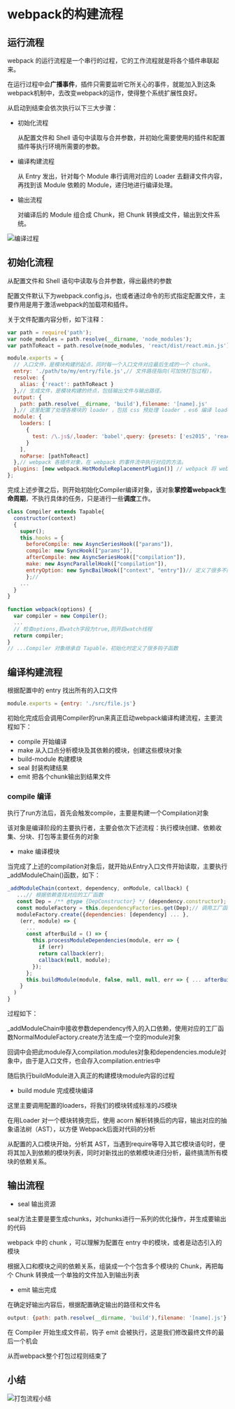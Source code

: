 # webpack的构建流程

## 运行流程

webpack 的运行流程是一个串行的过程，它的工作流程就是将各个插件串联起来。

在运行过程中会**广播事件**，插件只需要监听它所关心的事件，就能加入到这条webpack机制中，去改变webpack的运作，使得整个系统扩展性良好。

从启动到结束会依次执行以下三大步骤：

* 初始化流程
  
  从配置文件和 Shell 语句中读取与合并参数，并初始化需要使用的插件和配置插件等执行环境所需要的参数。

* 编译构建流程

  从 Entry 发出，针对每个 Module 串行调用对应的 Loader 去翻译文件内容，再找到该 Module 依赖的 Module，递归地进行编译处理。

* 输出流程
  
  对编译后的 Module 组合成 Chunk，把 Chunk 转换成文件，输出到文件系统。

![编译过程](/blog/images/webpack/buildProcess1.png)

## 初始化流程

从配置文件和 Shell 语句中读取与合并参数，得出最终的参数

配置文件默认下为webpack.config.js，也或者通过命令的形式指定配置文件，主要作用是用于激活webpack的加载项和插件。

关于文件配置内容分析，如下注释：

```js
var path = require('path');
var node_modules = path.resolve(__dirname, 'node_modules');
var pathToReact = path.resolve(node_modules, 'react/dist/react.min.js');

module.exports = {
  // 入口文件，是模块构建的起点，同时每一个入口文件对应最后生成的一个 chunk。
  entry: './path/to/my/entry/file.js',// 文件路径指向(可加快打包过程)。
  resolve: {
    alias: {'react': pathToReact } 
  },// 生成文件，是模块构建的终点，包括输出文件与输出路径。
  output: {
    path: path.resolve(__dirname, 'build'),filename: '[name].js' 
  },// 这里配置了处理各模块的 loader ，包括 css 预处理 loader ，es6 编译 loader，图片处理 loader。
  module: {
    loaders: [
      {
        test: /\.js$/,loader: 'babel',query: {presets: ['es2015', 'react'] } 
      } 
    ],
    noParse: [pathToReact] 
  },// webpack 各插件对象，在 webpack 的事件流中执行对应的方法。
  plugins: [new webpack.HotModuleReplacementPlugin()] // webpack 将 webpack.config.js 中的各个配置项拷贝到 options 对象中，并加载用户配置的 plugins
};
```

完成上述步骤之后，则开始初始化Compiler编译对象，该对象**掌控着webpack生命周期**，不执行具体的任务，只是进行一些**调度**工作。

```js
class Compiler extends Tapable{
  constructor(context)
  {
    super();
    this.hooks = {
      beforeCompile: new AsyncSeriesHook(["params"]),
      compile: new SyncHook(["params"]),
      afterCompile: new AsyncSeriesHook(["compilation"]),
      make: new AsyncParallelHook(["compilation"]),
      entryOption: new SyncBailHook(["context", "entry"])// 定义了很多不同类型的钩子 
      };// 
    ... 
  }
}
  
function webpack(options) {
  var compiler = new Compiler(); 
  ...
  // 检查options,若watch字段为true,则开启watch线程
  return compiler;
}
// ...Compiler 对象继承自 Tapable，初始化时定义了很多钩子函数
```

## 编译构建流程

根据配置中的 entry 找出所有的入口文件

```js
module.exports = {entry: './src/file.js'}
```

初始化完成后会调用Compiler的run来真正启动webpack编译构建流程，主要流程如下：

* compile 开始编译
* make 从入口点分析模块及其依赖的模块，创建这些模块对象
* build-module 构建模块
* seal 封装构建结果
* emit 把各个chunk输出到结果文件

### compile 编译

执行了run方法后，首先会触发compile，主要是构建一个Compilation对象

该对象是编译阶段的主要执行者，主要会依次下述流程：执行模块创建、依赖收集、分块、打包等主要任务的对象

* make 编译模块

当完成了上述的compilation对象后，就开始从Entry入口文件开始读取，主要执行_addModuleChain()函数，如下：

```js
_addModuleChain(context, dependency, onModule, callback) {
   ...// 根据依赖查找对应的工厂函数
   const Dep = /** @type {DepConstructor} */ (dependency.constructor);
   const moduleFactory = this.dependencyFactories.get(Dep);// 调用工厂函数NormalModuleFactory的create来生成一个空的NormalModule对象 
   moduleFactory.create({dependencies: [dependency] ... },
    (err, module) => {
      ...
      const afterBuild = () => {
        this.processModuleDependencies(module, err => {
          if (err) 
          return callback(err); 
          callback(null, module); 
        });
      };
      this.buildModule(module, false, null, null, err => { ... afterBuild(); }) 
    }
  )
}
```

过程如下：

_addModuleChain中接收参数dependency传入的入口依赖，使用对应的工厂函数NormalModuleFactory.create方法生成一个空的module对象

回调中会把此module存入compilation.modules对象和dependencies.module对象中，由于是入口文件，也会存入compilation.entries中

随后执行buildModule进入真正的构建模块module内容的过程

* build module 完成模块编译

这里主要调用配置的loaders，将我们的模块转成标准的JS模块

在用Loader 对一个模块转换完后，使用 acorn 解析转换后的内容，输出对应的抽象语法树（AST），以方便 Webpack后面对代码的分析

从配置的入口模块开始，分析其 AST，当遇到require等导入其它模块语句时，便将其加入到依赖的模块列表，同时对新找出的依赖模块递归分析，最终搞清所有模块的依赖关系。

## 输出流程

* seal 输出资源

seal方法主要是要生成chunks，对chunks进行一系列的优化操作，并生成要输出的代码

webpack 中的 chunk ，可以理解为配置在 entry 中的模块，或者是动态引入的模块

根据入口和模块之间的依赖关系，组装成一个个包含多个模块的 Chunk，再把每个 Chunk 转换成一个单独的文件加入到输出列表

* emit 输出完成

在确定好输出内容后，根据配置确定输出的路径和文件名

```js
output: {path: path.resolve(__dirname, 'build'),filename: '[name].js'}
```

在 Compiler 开始生成文件前，钩子 emit 会被执行，这是我们修改最终文件的最后一个机会

从而webpack整个打包过程则结束了

## 小结

![打包流程小结](/blog/images/webpack/buildProcess2.png)
